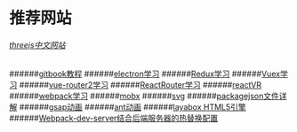 # 推荐网站
###### [threejs中文网站](http://techbrood.com/threejs/docs/#参考手册/)
######[gitbook教程](http://gitbook.zhangjikai.com/themes.html)
######[electron学习](https://weishuai.gitbooks.io/electron-/content/api/web-frame.html)
######[Redux学习](http://cn.redux.js.org/index.html)
######[Vuex学习](https://vuex.vuejs.org/zh-cn/)
######[vue-router2学习](https://router.vuejs.org/zh-cn/)
######[ReactRouter学习](https://react-guide.github.io/react-router-cn/)
######[reactVR](http://react-vr.org/cn/docs/getting-started.html)
######[webpack学习](http://www.css88.com/doc/webpack2/)
######[mobx](http://cn.mobx.js.org/)
######[svg](https://developer.mozilla.org/zh-CN/docs/Web/SVG/Tutorial)
######[packagejson文件详解](http://javascript.ruanyifeng.com/nodejs/packagejson.html)
######[gsap动画](http://www.cnblogs.com/vaney/p/4502480.html)
######[ant动画](https://motion.ant.design/components/tween-one)
######[layabox HTML5引擎](https://ldc.layabox.com/doc/?nav=ch-as-0-3-0)
######[Webpack-dev-server结合后端服务器的热替换配置](http://www.jianshu.com/p/8adf4c2bfa51)
